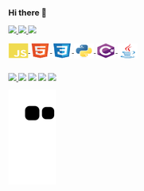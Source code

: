 ### Hi there 👋

<!--
**Ceaser0389/Ceaser0389** is a ✨ _special_ ✨ repository because its `README.md` (this file) appears on your GitHub profile.

Here are some ideas to get you started:

- 🔭 I’m currently studying  C# and ...
- 🌱 I’m currently learning  Java and js...
- 👯 I’m looking to collaborate on ...
- 🤔 I’m looking for help with ...
- 💬 Ask me about ...
- 📫 How to reach me: ...
- 😄 Pronouns: ...
- ⚡ Fun fact: ...
-->

 <div>
  <a href="https://github.com/ceaser0389">
  <img height="180em" src="https://github-readme-stats.vercel.app/api?username=ceaser0389&show_icons=true&theme=dark&include_all_commits=true&count_private=true"/>
  <img height="180em" src="https://github-readme-stats.vercel.app/api/top-langs/?username=ceaser0389&layout=compact&langs_count=16&theme=dark"/>
  <img height="180em" src="https://github-readme-stats.vercel.app/api/top-langs/?username=ceaser0389&layout=compact&langs_count=7&theme=dark"/>
</div>


 </div>
<div style="display: inline_block"><br>
  <img align="center" alt="Cesar-Js" height="30" width="40" src="https://raw.githubusercontent.com/devicons/devicon/master/icons/javascript/javascript-plain.svg">
  <img align="center" alt="Cesar-HTML" height="30" width="40" src="https://raw.githubusercontent.com/devicons/devicon/master/icons/html5/html5-original.svg">
  <img align="center" alt="Cesar-CSS" height="30" width="40" src="https://raw.githubusercontent.com/devicons/devicon/master/icons/css3/css3-original.svg">
  <img align="center" alt="Cesar-Python" height="30" width="40" src="https://raw.githubusercontent.com/devicons/devicon/master/icons/python/python-original.svg">
  <img align="center" alt="Cesar-Csharp" height="30" width="40" src="https://raw.githubusercontent.com/devicons/devicon/master/icons/csharp/csharp-original.svg">
  <img align="center" alt="Cesar-Java" height="30" width="40" src="https://raw.githubusercontent.com/devicons/devicon/master/icons/java/java-original.svg">
  

  ##
 
<div> 

  <a href="https://www.linkedin.com/in/cesar-alves-developer/" target="_blank"> <img src="https://img.shields.io/badge/-LinkedIn-%230077B5?style=for-the-badge&logo=linkedin&logoColor=white" target="_blank"> </a> 
  <a href="https://twitter.com/pe_ce03/" target="_blank"> <img src="https://img.shields.io/badge/Twitter-1DA1F2?style=for-the-badge&logo=twitter&logoColor=white" target="_blank"></a> 
  <a ref="https://ceaser.alves03@gmail.com" target="_blank"> <img src="https://img.shields.io/badge/Gmail-D14836?style=for-the-badge&logo=gmail&logoColor=white " target="_blank"></a> 
  <a ref="https://César Alves#9193" target="_blank"> <img src="https://img.shields.io/badge/Discord-7289DA?style=for-the-badge&logo=discord&logoColor=white" target="_blank"></a> 
  <a ref="https://www.facebook.com/cesar.alves.566148" target="_blank">  <img src="https://img.shields.io/badge/Facebook-1877F2?style=for-the-badge&logo=facebook&logoColor=white" target="_blank"></a> 
  
  
  ![Snake animation](https://github.com/rafaballerini/rafaballerini/blob/output/github-contribution-grid-snake.svg)
  
 </div>
  
  
